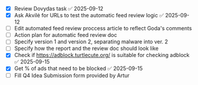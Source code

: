 
- [x] Review Dovydas task ✅ 2025-09-12
- [x] Ask Akvilė for URLs to test the automatic feed review logic ✅ 2025-09-12
- [ ] Edit automated feed review proccess article to reflect Goda's comments
- [ ] Action plan for automatic feed review doc
- [ ] Specify version 1 and version 2, separating malware into ver. 2
- [ ] Specify how the report and the review doc should look like
- [x] Check if https://adblock.turtlecute.org/ is suitable for checking adblock ✅ 2025-09-15
- [x] Get % of ads that need to be blocked ✅ 2025-09-15
- [ ] Fill Q4 Idea Submission form provided by Artur
